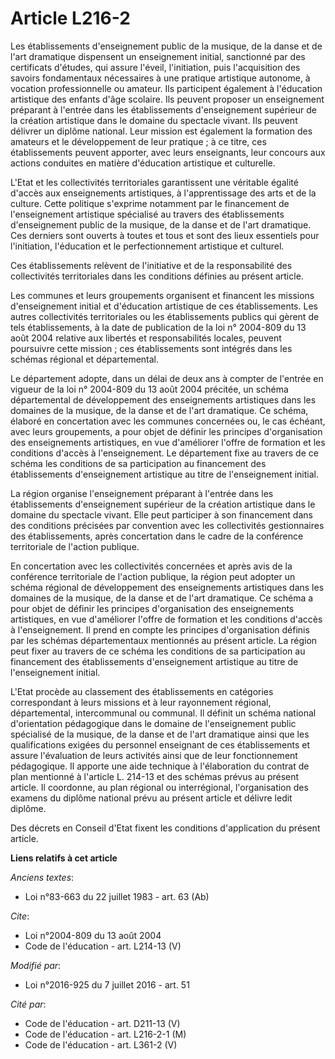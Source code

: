 # Article L216-2

Les établissements d'enseignement public de la musique, de la danse et de l'art dramatique dispensent un enseignement
initial, sanctionné par des certificats d'études, qui assure l'éveil, l'initiation, puis l'acquisition des savoirs
fondamentaux nécessaires à une pratique artistique autonome, à vocation professionnelle ou amateur. Ils participent également
à l'éducation artistique des enfants d'âge scolaire. Ils peuvent proposer un enseignement préparant à l'entrée dans les
établissements d'enseignement supérieur de la création artistique dans le domaine du spectacle vivant. Ils peuvent délivrer
un diplôme national. Leur mission est également la formation des amateurs et le développement de leur pratique ; à ce titre,
ces établissements peuvent apporter, avec leurs enseignants, leur concours aux actions conduites en matière d'éducation
artistique et culturelle. 

L'Etat et les collectivités territoriales garantissent une véritable égalité d'accès aux enseignements artistiques, à
l'apprentissage des arts et de la culture. Cette politique s'exprime notamment par le financement de l'enseignement
artistique spécialisé au travers des établissements d'enseignement public de la musique, de la danse et de l'art dramatique.
Ces derniers sont ouverts à toutes et tous et sont des lieux essentiels pour l'initiation, l'éducation et le perfectionnement
artistique et culturel. 

Ces établissements relèvent de l'initiative et de la responsabilité des collectivités territoriales dans les conditions
définies au présent article. 

Les communes et leurs groupements organisent et financent les missions d'enseignement initial et d'éducation artistique de
ces établissements. Les autres collectivités territoriales ou les établissements publics qui gèrent de tels établissements, à
la date de publication de la loi n° 2004-809 du 13 août 2004 relative aux libertés et responsabilités locales, peuvent
poursuivre cette mission ; ces établissements sont intégrés dans les schémas régional et départemental. 

Le département adopte, dans un délai de deux ans à compter de l'entrée en vigueur de la loi n° 2004-809 du 13 août 2004
précitée, un schéma départemental de développement des enseignements artistiques dans les domaines de la musique, de la danse
et de l'art dramatique. Ce schéma, élaboré en concertation avec les communes concernées ou, le cas échéant, avec leurs
groupements, a pour objet de définir les principes d'organisation des enseignements artistiques, en vue d'améliorer l'offre
de formation et les conditions d'accès à l'enseignement. Le département fixe au travers de ce schéma les conditions de sa
participation au financement des établissements d'enseignement artistique au titre de l'enseignement initial. 

La région organise l'enseignement préparant à l'entrée dans les établissements d'enseignement supérieur de la création
artistique dans le domaine du spectacle vivant. Elle peut participer à son financement dans des conditions précisées par
convention avec les collectivités gestionnaires des établissements, après concertation dans le cadre de la conférence
territoriale de l'action publique. 

En concertation avec les collectivités concernées et après avis de la conférence territoriale de l'action publique, la région
peut adopter un schéma régional de développement des enseignements artistiques dans les domaines de la musique, de la danse
et de l'art dramatique. Ce schéma a pour objet de définir les principes d'organisation des enseignements artistiques, en vue
d'améliorer l'offre de formation et les conditions d'accès à l'enseignement. Il prend en compte les principes d'organisation
définis par les schémas départementaux mentionnés au présent article. La région peut fixer au travers de ce schéma les
conditions de sa participation au financement des établissements d'enseignement artistique au titre de l'enseignement
initial. 

L'Etat procède au classement des établissements en catégories correspondant à leurs missions et à leur rayonnement régional,
départemental, intercommunal ou communal. Il définit un schéma national d'orientation pédagogique dans le domaine de
l'enseignement public spécialisé de la musique, de la danse et de l'art dramatique ainsi que les qualifications exigées du
personnel enseignant de ces établissements et assure l'évaluation de leurs activités ainsi que de leur fonctionnement
pédagogique. Il apporte une aide technique à l'élaboration du contrat de plan mentionné à l'article L. 214-13 et des schémas
prévus au présent article. Il coordonne, au plan régional ou interrégional, l'organisation des examens du diplôme national
prévu au présent article et délivre ledit diplôme. 

Des décrets en Conseil d'Etat fixent les conditions d'application du présent article.

**Liens relatifs à cet article**

_Anciens textes_:

  - Loi n°83-663 du 22 juillet 1983 - art. 63 (Ab)

_Cite_:

  - Loi n°2004-809 du 13 août 2004
  - Code de l'éducation - art. L214-13 (V)

_Modifié par_:

  - Loi n°2016-925 du 7 juillet 2016 - art. 51

_Cité par_:

  - Code de l'éducation - art. D211-13 (V)
  - Code de l'éducation - art. L216-2-1 (M)
  - Code de l'éducation - art. L361-2 (V)
